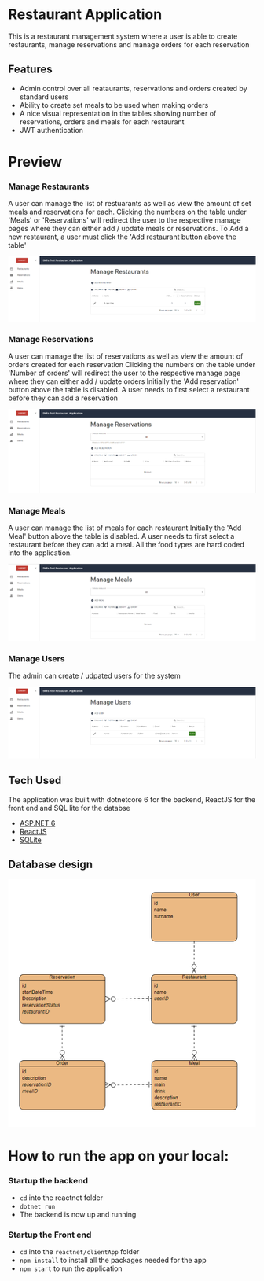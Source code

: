 
# Restaurant Application


This is a restaurant management system where a user is able to create restaurants, manage reservations and manage orders for each reservation

## Features

- Admin control over all reataurants, reservations and orders created by standard users
- Ability to create set meals to be used when making orders
- A nice visual representation in the tables showing number of reservations, orders and meals for each restaurant 
- JWT authentication

# Preview
### Manage Restaurants
A user can manage the list of restuarants as well as view the amount of set meals and reservations for each. 
Clicking the numbers on the table under 'Meals' or 'Reservations' will redirect the user to the respective manage pages where they can either add / update meals or reservations.
To Add a new restaurant, a user must click the 'Add restaurant button above the table'

<img src="docImages/managerest.png" />

### Manage Reservations
A user can manage the list of reservations as well as view the amount of orders created for each reservation
Clicking the numbers on the table under 'Number of orders' will redirect the user to the respective manage page where they can either add / update orders
Initially the 'Add reservation' button above the table is disabled. A user needs to first select a restaurant before they can add a reservation

<img src="docImages/manageres.png" />

### Manage Meals
A user can manage the list of meals for each restaurant
Initially the 'Add Meal' button above the table is disabled. A user needs to first select a restaurant before they can add a meal.
All the food types are hard coded into the application.

<img src="docImages/managem.png" />

### Manage Users
The admin can create / udpated users for the system

<img src="docImages/manageu.png" />

## Tech Used

The application was built with dotnetcore 6 for the backend, ReactJS for the front end and SQL lite for the databse

- [ASP.NET 6](https://docs.microsoft.com/en-us/aspnet/core/introduction-to-aspnet-core?view=aspnetcore-6.0)
- [ReactJS](https://reactjs.org/)
- [SQLite](https://www.sqlite.org/index.html)

## Database design

<img src="docImages/DataModel.png" />


# How to run the app on your local:

### Startup the backend
- `cd` into the reactnet folder
- `dotnet run`
- The backend is now up and running

### Startup the Front end
- `cd` into the `reactnet/clientApp` folder
- `npm install` to install all the packages needed for the app 
- `npm start` to run the application




